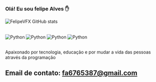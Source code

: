 ### Olá! Eu sou felipe Alves ✋

![FelipeVFX GitHub stats](https://github-readme-stats.vercel.app/api?username=FelipeVFX&show_icons=true&theme=radical)

<div style="display: inline_block"><br/>
  <img align="center" alt="Python" src="https://img.shields.io/badge/Python-3776AB?style=for-the-badge&logo=python&logoColor=white">
  <img align="center" alt="Python" src="https://img.shields.io/badge/HTML5-E34F26?style=for-the-badge&logo=html5&logoColor=white">
  <img align="center" alt="Python" src="https://img.shields.io/badge/CSS3-1572B6?style=for-the-badge&logo=css3&logoColor=white">
  <img align="center" alt="Python" src="https://img.shields.io/badge/JavaScript-323330?style=for-the-badge&logo=javascript&logoColor=F7DF1E">
</div><br/>

Apaixonado por tecnologia, educação e por mudar a vida das pessoas através da programação

## Email de contato: fa6765387@gmail.com
